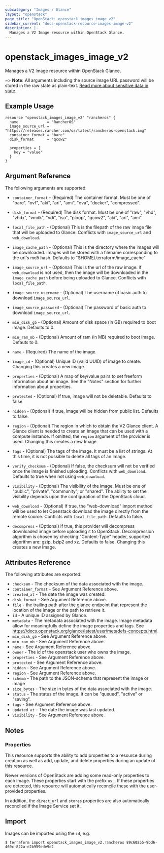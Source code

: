 ```yaml
---
subcategory: "Images / Glance"
layout: "openstack"
page_title: "OpenStack: openstack_images_image_v2"
sidebar_current: "docs-openstack-resource-images-image-v2"
description: |-
  Manages a V2 Image resource within OpenStack Glance.
---
```


# openstack\_images\_image\_v2

Manages a V2 Image resource within OpenStack Glance.

~> **Note:** All arguments including the source image URL password will be
stored in the raw state as plain-text. [Read more about sensitive data in
state](https://www.terraform.io/docs/language/state/sensitive-data.html).

## Example Usage

```hcl
resource "openstack_images_image_v2" "rancheros" {
  name             = "RancherOS"
  image_source_url = "https://releases.rancher.com/os/latest/rancheros-openstack.img"
  container_format = "bare"
  disk_format      = "qcow2"

  properties = {
    key = "value"
  }
}
```

## Argument Reference

The following arguments are supported:

* `container_format` - (Required) The container format. Must be one of "bare",
  "ovf", "aki", "ari", "ami", "ova", "docker", "compressed".

* `disk_format` - (Required) The disk format. Must be one of "raw", "vhd",
  "vhdx", "vmdk", "vdi", "iso", "ploop", "qcow2", "aki", "ari", "ami"

* `local_file_path` - (Optional) This is the filepath of the raw image file
  that will be uploaded to Glance. Conflicts with `image_source_url` and
  `web_download`.

* `image_cache_path` - (Optional) This is the directory where the images will
  be downloaded. Images will be stored with a filename corresponding to the
  url's md5 hash. Defaults to "$HOME/.terraform/image_cache"

* `image_source_url` - (Optional) This is the url of the raw image. If
  `web_download` is not used, then the image will be downloaded in the
  `image_cache_path` before being uploaded to Glance. Conflicts with
  `local_file_path`.

* `image_source_username` - (Optional) The username of basic auth to download
  `image_source_url`.

* `image_source_password` - (Optional) The password of basic auth to download
  `image_source_url`.

* `min_disk_gb` - (Optional) Amount of disk space (in GB) required to boot
  image. Defaults to 0.

* `min_ram_mb` - (Optional) Amount of ram (in MB) required to boot image.
  Defauts to 0.

* `name` - (Required) The name of the image.

* `image_id` - (Optional) Unique ID (valid UUID) of image to create. Changing
  this creates a new image.

* `properties` - (Optional) A map of key/value pairs to set freeform
  information about an image. See the "Notes" section for further information
  about properties.

* `protected` - (Optional) If true, image will not be deletable. Defaults to
  false.

* `hidden` - (Optional) If true, image will be hidden from public list.
  Defaults to false.

* `region` - (Optional) The region in which to obtain the V2 Glance client. A
  Glance client is needed to create an Image that can be used with a compute
  instance. If omitted, the `region` argument of the provider is used. Changing
  this creates a new Image.

* `tags` - (Optional) The tags of the image. It must be a list of strings. At
  this time, it is not possible to delete all tags of an image.

* `verify_checksum` - (Optional) If false, the checksum will not be verified
  once the image is finished uploading. Conflicts with `web_download`. Defaults
  to true when not using `web_download`.

* `visibility` - (Optional) The visibility of the image. Must be one of
  "public", "private", "community", or "shared". The ability to set the
  visibility depends upon the configuration of the OpenStack cloud.

* `web_download` - (Optional) If true, the "web-download" import method will be
  used to let Openstack download the image directly from the remote source.
  Conflicts with `local_file_path`. Defaults to false.

* `decompress` - (Optional) If true, this provider will decompress downloaded
  image before uploading it to OpenStack. Decompression algorithm is chosen by
  checking "Content-Type" header, supported algorithm are: gzip, bzip2 and xz.
  Defaults to false. Changing this creates a new Image.

## Attributes Reference

The following attributes are exported:

* `checksum` - The checksum of the data associated with the image.
* `container_format` - See Argument Reference above.
* `created_at` - The date the image was created.
* `disk_format` - See Argument Reference above.
* `file` - the trailing path after the glance
   endpoint that represent the location of the image
   or the path to retrieve it.
* `id` - A unique ID assigned by Glance.
* `metadata` - The metadata associated with the image.
   Image metadata allow for meaningfully define the image properties
   and tags. See https://docs.openstack.org/glance/latest/user/metadefs-concepts.html.
* `min_disk_gb` - See Argument Reference above.
* `min_ram_mb` - See Argument Reference above.
* `name` - See Argument Reference above.
* `owner` - The id of the openstack user who owns the image.
* `properties` - See Argument Reference above.
* `protected` - See Argument Reference above.
* `hidden` - See Argument Reference above.
* `region` - See Argument Reference above.
* `schema` - The path to the JSON-schema that represent
   the image or image
* `size_bytes` - The size in bytes of the data associated with the image.
* `status` - The status of the image. It can be "queued", "active"
   or "saving".
* `tags` - See Argument Reference above.
* `updated_at` - The date the image was last updated.
* `visibility` - See Argument Reference above.

## Notes

### Properties

This resource supports the ability to add properties to a resource during
creation as well as add, update, and delete properties during an update of this
resource.

Newer versions of OpenStack are adding some read-only properties to each image.
These properties start with the prefix `os_`. If these properties are detected,
this resource will automatically reconcile these with the user-provided
properties.

In addition, the `direct_url` and `stores` properties are also automatically reconciled if the
Image Service set it.

## Import

Images can be imported using the `id`, e.g.

```
$ terraform import openstack_images_image_v2.rancheros 89c60255-9bd6-460c-822a-e2b959ede9d2
```
